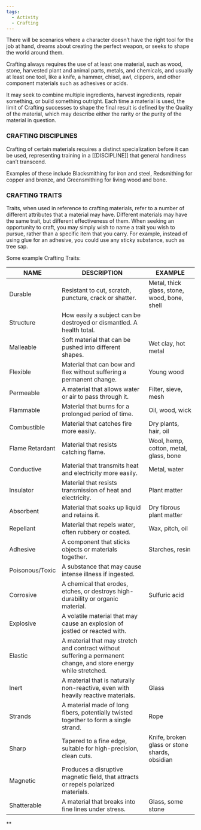 ```yaml
---
tags:
  - Activity
  - Crafting
---
```

There will be scenarios where a character doesn’t have the right tool for the job at hand, dreams about creating the perfect weapon, or seeks to shape the world around them.

Crafting always requires the use of at least one material, such as wood, stone, harvested plant and animal parts, metals, and chemicals, and usually at least one tool, like a knife, a hammer, chisel, awl, clippers, and other component materials such as adhesives or acids.

It may seek to combine multiple ingredients, harvest ingredients, repair something, or build something outright. Each time a material is used, the limit of Crafting successes to shape the final result is defined by the Quality of the material, which may describe either the rarity or the purity of the material in question.

### CRAFTING DISCIPLINES

Crafting of certain materials requires a distinct specialization before it can be used, representing training in a [[DISCIPLINE]] that general handiness can’t transcend.

Examples of these include Blacksmithing for iron and steel, Redsmithing for copper and bronze, and Greensmithing for living wood and bone.

### CRAFTING TRAITS

Traits, when used in reference to crafting materials, refer to a number of different attributes that a material may have. Different materials may have the same trait, but different effectiveness of them. When seeking an opportunity to craft, you may simply wish to name a trait you wish to pursue, rather than a specific item that you carry. For example, instead of using glue for an adhesive, you could use any sticky substance, such as tree sap.

Some example Crafting Traits:

| NAME            | DESCRIPTION                                                                                                      | EXAMPLE                                       |
| --------------- | ---------------------------------------------------------------------------------------------------------------- | --------------------------------------------- |
| Durable <br>    | Resistant to cut, scratch, puncture, crack or shatter.                                                           | Metal, thick glass, stone, wood, bone, shell  |
| Structure       | How easily a subject can be destroyed or dismantled. A health total.                                             |                                               |
| Malleable       | Soft material that can be pushed into different shapes.                                                          | Wet clay, hot metal                           |
| Flexible        | Material that can bow and flex without suffering a permanent change.                                             | Young wood                                    |
| Permeable       | A material that allows water or air to pass through it.                                                          | Filter, sieve, mesh                           |
| Flammable       | Material that burns for a prolonged period of time.                                                              | Oil, wood, wick                               |
| Combustible     | Material that catches fire more easily.                                                                          | Dry plants, hair, oil                         |
| Flame Retardant | Material that resists catching flame.                                                                            | Wool, hemp, cotton, metal, glass, bone        |
| Conductive      | Material that transmits heat and electricity more easily.                                                        | Metal, water                                  |
| Insulator       | Material that resists transmission of heat and electricity.                                                      | Plant matter                                  |
| Absorbent       | Material that soaks up liquid and retains it.                                                                    | Dry fibrous plant matter                      |
| Repellant       | Material that repels water, often rubbery or coated.                                                             | Wax, pitch, oil                               |
| Adhesive        | A component that sticks objects or materials together.                                                           | Starches, resin                               |
| Poisonous/Toxic | A substance that may cause intense illness if ingested.                                                          |                                               |
| Corrosive       | A chemical that erodes, etches, or destroys high-durability or organic material.                                 | Sulfuric acid                                 |
| Explosive       | A volatile material that may cause an explosion of jostled or reacted with.                                      |                                               |
| Elastic         | A material that may stretch and contract without suffering a permanent change, and store energy while stretched. |                                               |
| Inert           | A material that is naturally non-reactive, even with heavily reactive materials.                                 | Glass                                         |
| Strands         | A material made of long fibers, potentially twisted together to form a single strand.                            | Rope                                          |
| Sharp           | Tapered to a fine edge, suitable for high-precision, clean cuts.                                                 | Knife, broken glass or stone shards, obsidian |
| Magnetic        | Produces a disruptive magnetic field, that attracts or repels polarized materials.                               |                                               |
| Shatterable     | A material that breaks into fine lines under stress.                                                             | Glass, some stone                             |

 





**
